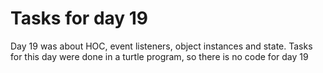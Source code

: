 # Tasks for day 19

Day 19 was about HOC, event listeners, object instances and state. 
Tasks for this day were done in a turtle program, so there is no code for day 19